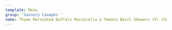 ```yaml
---
template: Menu
group: 'Savoury Canapés '
name: Thyme Marinated Buffalo Mozzarella & Tomato Basil Skewers (V) (GF)
---
```

